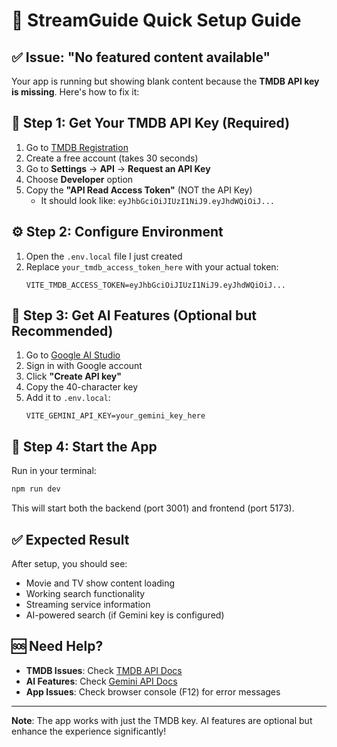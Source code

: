 # 🚀 StreamGuide Quick Setup Guide

## ✅ Issue: "No featured content available"

Your app is running but showing blank content because the **TMDB API key is missing**. Here's how to fix it:

## 🔑 Step 1: Get Your TMDB API Key (Required)

1. Go to [TMDB Registration](https://www.themoviedb.org/signup)
2. Create a free account (takes 30 seconds)
3. Go to **Settings** → **API** → **Request an API Key**
4. Choose **Developer** option
5. Copy the **"API Read Access Token"** (NOT the API Key)
   - It should look like: `eyJhbGciOiJIUzI1NiJ9.eyJhdWQiOiJ...`

## ⚙️ Step 2: Configure Environment

1. Open the `.env.local` file I just created
2. Replace `your_tmdb_access_token_here` with your actual token:
   ```
   VITE_TMDB_ACCESS_TOKEN=eyJhbGciOiJIUzI1NiJ9.eyJhdWQiOiJ...
   ```

## 🌟 Step 3: Get AI Features (Optional but Recommended)

1. Go to [Google AI Studio](https://aistudio.google.com/app/apikey)
2. Sign in with Google account
3. Click **"Create API key"**
4. Copy the 40-character key
5. Add it to `.env.local`:
   ```
   VITE_GEMINI_API_KEY=your_gemini_key_here
   ```

## 🚀 Step 4: Start the App

Run in your terminal:
```bash
npm run dev
```

This will start both the backend (port 3001) and frontend (port 5173).

## ✅ Expected Result

After setup, you should see:
- Movie and TV show content loading
- Working search functionality
- Streaming service information
- AI-powered search (if Gemini key is configured)

## 🆘 Need Help?

- **TMDB Issues**: Check [TMDB API Docs](https://developer.themoviedb.org/docs)
- **AI Features**: Check [Gemini API Docs](https://ai.google.dev/gemini-api/docs)
- **App Issues**: Check browser console (F12) for error messages

---

**Note**: The app works with just the TMDB key. AI features are optional but enhance the experience significantly! 